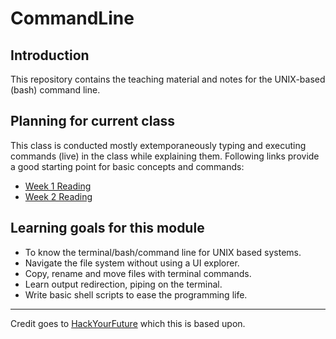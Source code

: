 # CommandLine

## Introduction
This repository contains the teaching material and notes for the UNIX-based (bash) command line.

## Planning for current class
This class is conducted mostly extemporaneously typing and executing commands (live) in the class while explaining them. Following links provide a good starting point for basic concepts and commands:
* [Week 1 Reading](https://github.com/FooCoding/CommandLine/blob/master/Week1/Lecture.md)
* [Week 2 Reading](https://github.com/FooCoding/CommandLine/blob/master/Week2/Lecture.md)

## Learning goals for this module
* To know the terminal/bash/command line for UNIX based systems.
* Navigate the file system without using a UI explorer.
* Copy, rename and move files with terminal commands.
* Learn output redirection, piping on the terminal.
* Write basic shell scripts to ease the programming life.

---
Credit goes to [HackYourFuture](https://github.com/HackYourFuture) which this is based upon.
